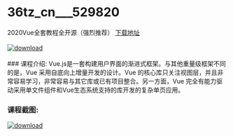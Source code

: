 # 36tz_cn___529820
2020Vue全套教程全开源（强烈推荐）
[下载地址](http://www.36tz.cn/article/529820 "下载地址")
<br/></br>[![download](http://36tz.cn/muke_img/2020_01_1-18-300x194.png "下载地址")](http://www.36tz.cn/article/529820 "下载地址")
<br/></br>### 课程介绍:
Vue.js是一套构建用户界面的渐进式框架。与其他重量级框架不同的是，Vue 采用自底向上增量开发的设计。Vue 的核心库只关注视图层，并且非常容易学习，非常容易与其它库或已有项目整合。另一方面，Vue 完全有能力驱动采用单文件组件和Vue生态系统支持的库开发的复杂单页应用。

### 课程截图:
[![download](http://36tz.cn/muke_img/2020_01_11-19.png "下载地址")](http://www.36tz.cn/article/529820 "下载地址")
